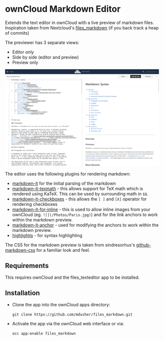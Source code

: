 
# ownCloud Markdown Editor

Extends the text editor in ownCloud with a live preview of markdown files. Inspiration taken from Nextcloud's [files_markdown](https://github.com/icewind1991/files_markdown) (if you back track a heap of commits)

The previewer has 3 separate views:
* Editor only
* Side by side (editor and preview)
* Preview only

![](screenshots/sidebyside.png)

The editor uses the following plugins for rendering markdown:
* [markdown-it](https://github.com/markdown-it/markdown-it) for the initial parsing of the markdown
* [markdown-it-texmath](https://github.com/goessner/markdown-it-texmath) - this allows support for TeX math which is rendered using KaTeX. This can be used by surrounding math in `$$`.
* [markdown-it-checkboxes](https://github.com/benjycui/markdown-it-checkboxes) - this allows the `[ ]` and `[X]` operator for rendering checkboxes
* [markdown-it-for-inline](https://github.com/benjycui/markdown-it-for-inline) - this is used to allow inline images from your ownCloud (eg. `![](/Photos/Paris.jpg)`) and for the link anchors to work within the markdown preview.
* [markdown-it-anchor](https://github.com/valeriangalliat/markdown-it-anchor) - used for modifying the anchors to work within the markdown preview.
* [highlightjs](https://highlightjs.org/) - for syntax highlighting

The CSS for the markdown preview is taken from sindresorhus's [github-markdown-css](https://github.com/sindresorhus/github-markdown-css) for a familiar look and feel.

Requirements
---

This requires ownCloud and the files_texteditor app to be installed.

Installation
---

- Clone the app into the ownCloud apps directory:

    `git clone https://github.com/mdusher/files_markdown.git`

- Activate the app via the ownCloud web interface or via:

    `occ app:enable files_markdown`
